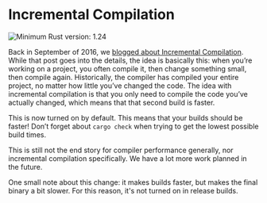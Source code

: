 # Incremental Compilation

![Minimum Rust version: 1.24](https://img.shields.io/badge/Minimum%20Rust%20Version-1.24-brightgreen.svg)

Back in September of 2016, we [blogged about Incremental
Compilation](https://blog.rust-lang.org/2016/09/08/incremental.html). While
that post goes into the details, the idea is basically this: when you’re
working on a project, you often compile it, then change something small, then
compile again. Historically, the compiler has compiled your entire project,
no matter how little you’ve changed the code. The idea with incremental
compilation is that you only need to compile the code you’ve actually
changed, which means that that second build is faster.

This is now turned on by default. This means that your builds should be
faster! Don’t forget about `cargo check` when trying to get the lowest possible
build times.

This is still not the end story for compiler performance generally, nor
incremental compilation specifically. We have a lot more work planned in the
future.

One small note about this change: it makes builds faster, but makes the final
binary a bit slower. For this reason, it's not turned on in release builds.